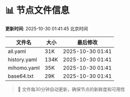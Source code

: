 # 📊 节点文件信息

**更新时间**: 2025-10-30 01:41:45 北京时间

| 文件名 | 大小 | 最后修改 |
|--------|------|----------|
| all.yaml | 31K | 2025-10-30 01:41 |
| history.yaml | 134K | 2025-10-30 01:41 |
| mihomo.yaml | 35K | 2025-10-30 01:41 |
| base64.txt | 29K | 2025-10-30 01:41 |

> 🔄 文件每30分钟自动更新，确保节点的新鲜度和可用性
